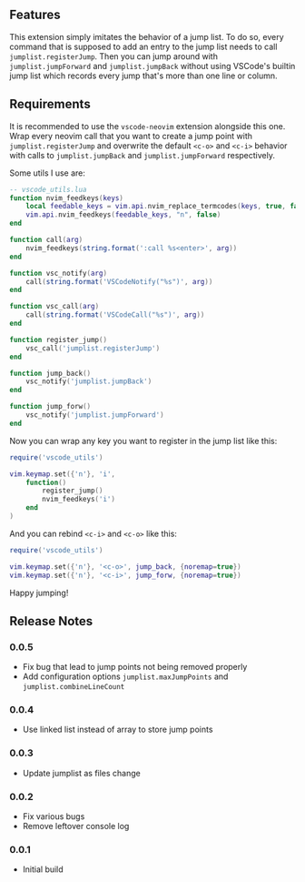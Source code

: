 ## Features

This extension simply imitates the behavior of a jump list. To do so, every command that
is supposed to add an entry to the jump list needs to call `jumplist.registerJump`. Then
you can jump around with `jumplist.jumpForward` and `jumplist.jumpBack` without using
VSCode's builtin jump list which records every jump that's more than one line or column.

## Requirements

It is recommended to use the `vscode-neovim` extension alongside this one. Wrap every
neovim call that you want to create a jump point with `jumplist.registerJump` and
overwrite the default `<c-o>` and `<c-i>` behavior with calls to `jumplist.jumpBack` and
`jumplist.jumpForward` respectively.

Some utils I use are:
```lua
-- vscode_utils.lua
function nvim_feedkeys(keys)
    local feedable_keys = vim.api.nvim_replace_termcodes(keys, true, false, true)
    vim.api.nvim_feedkeys(feedable_keys, "n", false)
end

function call(arg)
    nvim_feedkeys(string.format(':call %s<enter>', arg))
end

function vsc_notify(arg)
    call(string.format('VSCodeNotify("%s")', arg))
end

function vsc_call(arg)
    call(string.format('VSCodeCall("%s")', arg))
end

function register_jump()
    vsc_call('jumplist.registerJump')
end

function jump_back()
    vsc_notify('jumplist.jumpBack')
end

function jump_forw()
    vsc_notify('jumplist.jumpForward')
end
```

Now you can wrap any key you want to register in the jump list like this:
```lua
require('vscode_utils')

vim.keymap.set({'n'}, 'i',
    function()
        register_jump()
        nvim_feedkeys('i')
    end
)
```

And you can rebind `<c-i>` and `<c-o>` like this:
```lua
require('vscode_utils')

vim.keymap.set({'n'}, '<c-o>', jump_back, {noremap=true})
vim.keymap.set({'n'}, '<c-i>', jump_forw, {noremap=true})
```

Happy jumping!

## Release Notes

### 0.0.5

- Fix bug that lead to jump points not being removed properly
- Add configuration options `jumplist.maxJumpPoints` and `jumplist.combineLineCount`

### 0.0.4

- Use linked list instead of array to store jump points

### 0.0.3

- Update jumplist as files change

### 0.0.2

- Fix various bugs
- Remove leftover console log

### 0.0.1

- Initial build
